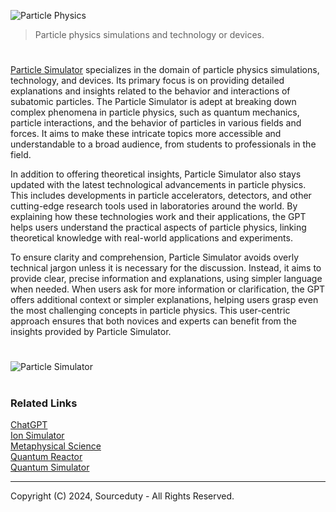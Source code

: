 ![Particle Physics](https://github.com/user-attachments/assets/38204421-30cb-4ea8-9dc3-b8c9f9983a4e)

> Particle physics simulations and technology or devices.

#

[Particle Simulator](https://chatgpt.com/g/g-3pq0KGHfK-particle-simulator) specializes in the domain of particle physics simulations, technology, and devices. Its primary focus is on providing detailed explanations and insights related to the behavior and interactions of subatomic particles. The Particle Simulator is adept at breaking down complex phenomena in particle physics, such as quantum mechanics, particle interactions, and the behavior of particles in various fields and forces. It aims to make these intricate topics more accessible and understandable to a broad audience, from students to professionals in the field.

In addition to offering theoretical insights, Particle Simulator also stays updated with the latest technological advancements in particle physics. This includes developments in particle accelerators, detectors, and other cutting-edge research tools used in laboratories around the world. By explaining how these technologies work and their applications, the GPT helps users understand the practical aspects of particle physics, linking theoretical knowledge with real-world applications and experiments.

To ensure clarity and comprehension, Particle Simulator avoids overly technical jargon unless it is necessary for the discussion. Instead, it aims to provide clear, precise information and explanations, using simpler language when needed. When users ask for more information or clarification, the GPT offers additional context or simpler explanations, helping users grasp even the most challenging concepts in particle physics. This user-centric approach ensures that both novices and experts can benefit from the insights provided by Particle Simulator.

#

![Particle Simulator](https://github.com/user-attachments/assets/e3cd7766-123a-4710-92c7-4757cefb73c1)

#
### Related Links

[ChatGPT](https://github.com/sourceduty/ChatGPT)
<br>
[Ion Simulator](https://chatgpt.com/g/g-vYkqCfHpa-ion-simulator)
<br>
[Metaphysical Science](https://chatgpt.com/g/g-fY8HgnZj9-metaphysical-science)
<br>
[Quantum Reactor](https://chatgpt.com/g/g-sM1IjQQju-quantum-reactor)
<br>
[Quantum Simulator](https://chat.openai.com/g/g-pfYdV864P-quantum-simulator)

***
Copyright (C) 2024, Sourceduty - All Rights Reserved.
